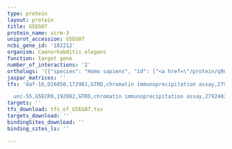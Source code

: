 ```yaml
---
type: protein
layout: protein
title: G5EG07
protein_name: scrm-3
uniprot_accession: G5EG07
ncbi_gene_id: '182212'
organism: Caenorhabditis elegans
function: target gene
number_of_interactions: '2'
orthologs: '[{"species": "Homo sapiens", "id": ["<a href=\"/protein/q9nry6\">Q9NRY6</a>", "<a href=\"/protein/q9nrq2\">Q9NRQ2</a>", "<a href=\"/protein/q9nry7\">Q9NRY7</a>", "<a href=\"/protein/o15162\">O15162</a>", "<a href=\"/protein/a0pg75\">A0PG75</a>"]}, {"species": "Mus musculus", "id": ["<a href=\"/protein/q9jj00\">Q9JJ00</a>", "<a href=\"/protein/q9jiz9\">Q9JIZ9</a>", "<a href=\"/protein/p58196\">P58196</a>", "<a href=\"/protein/j3qm92\">J3QM92</a>", "<a href=\"/protein/q9dcw2\">Q9DCW2</a>", "<a href=\"/protein/q3v0u0\">Q3V0U0</a>"]}, {"species": "Rattus norvegicus", "id": ["<a href=\"/protein/q6qbq4\">Q6QBQ4</a>", "M0RA77", "A0A0G2JYB5", "D3Z9T8", "<a href=\"/protein/g3v719\">G3V719</a>"]}, {"species": "Drosophila melanogaster", "id": ["<a href=\"/protein/q9vzw1\">Q9VZW1</a>"]}, {"species": "Danio rerio", "id": ["<a href=\"/protein/x1wgc6\">X1WGC6</a>", "<a href=\"/protein/a2ben3\">A2BEN3</a>"]}]'
jaspar_matrices: ''
tfs: 'daf-16,O16850,172981,GTRD,chromatin immunoprecipitation assay,27924024%5Buid%5D,No

  unc-55,G5ECR9,192082,GTRD,chromatin immunoprecipitation assay,27924024%5Buid%5D,No'
targets: ''
tfs_download: tfs_of_G5EG07.tsv
targets_download: ''
bindingSites_download: ''
binding_sites_ls: ''

---
```

